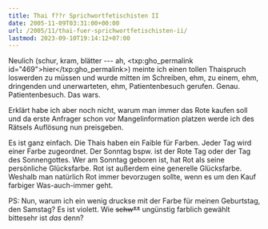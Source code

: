 ```yaml
---
title: Thai f??r Sprichwortfetischisten II
date: 2005-11-09T03:31:00+00:00
url: /2005/11/thai-fuer-sprichwortfetischisten-ii/
lastmod: 2023-09-10T19:14:12+07:00
---
```

Neulich (schur, kram, blätter --- ah, <txp:gho_permalink id="469">hier</txp:gho_permalink>) meinte ich einen tollen Thaispruch loswerden zu müssen und wurde mitten im Schreiben, ehm, zu einem, ehm, dringenden und unerwarteten, ehm, Patientenbesuch gerufen. Genau. Patientenbesuch. Das wars.

Erklärt habe ich aber noch nicht, warum man immer das Rote kaufen soll und da erste Anfrager schon vor Mangelinformation platzen werde ich des Rätsels Auflösung nun preisgeben.

Es ist ganz einfach. Die Thais haben ein Faible für Farben. Jeder Tag wird einer Farbe zugeordnet. Der Sonntag bspw. ist der Rote Tag oder der Tag des Sonnengottes. Wer am Sonntag geboren ist, hat Rot als seine persönliche Glücksfarbe. Rot ist außerdem eine generelle Glücksfarbe. Weshalb man natürlich Rot immer bevorzugen sollte, wenn es um den Kauf farbiger Was-auch-immer geht.

PS: Nun, warum ich ein wenig druckse mit der Farbe für meinen Geburtstag, den Samstag? Es ist violett. Wie <del>schw**</del> ungünstig farblich gewählt bittesehr ist _das_ denn?
